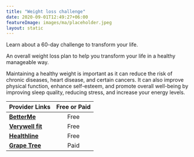 ```yaml
---
title: "Weight loss challenge"
date: 2020-09-01T12:49:27+06:00
featureImage: images/ma/placeholder.jpeg
layout: static
---
```


Learn about a 60-day challenge to transform your life.

An overall weight loss plan to help you transform your life in a healthy manageable way.

Maintaining a healthy weight is important as it can reduce the risk of chronic diseases, heart disease, and certain cancers. It can also improve physical function, enhance self-esteem, and promote overall well-being by improving sleep quality, reducing stress, and increase your energy levels.

| Provider Links      | Free or Paid  |  
| :-----------          | :--------------:      |  
| [**BetterMe**](https://betterme.world/articles/60-day-weight-loss-challenge/) | Free | 
| [**Verywell fit**](https://www.verywellfit.com/benefits-of-losing-weight-3495571) | Free | 
| [**Healthline**](https://www.healthline.com/health/exercise-and-weight-loss) | Free | 
| [**Grape Tree**](https://www.grapetree.co.uk/) | Paid | 
  

<br/><br/>






